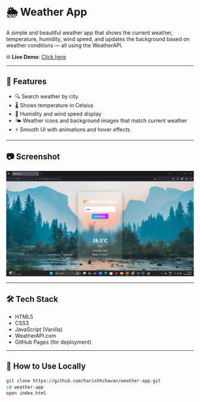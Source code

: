 # 🌦️ Weather App

A simple and beautiful weather app that shows the current weather, temperature, humidity, wind speed, and updates the background based on weather conditions — all using the WeatherAPI.

🌐 **Live Demo**: [Click here](https://harishhchavan.github.io/weather-app/)

---

## 🚀 Features

- 🔍 Search weather by city
- 🌡️ Shows temperature in Celsius
- 💨 Humidity and wind speed display
- 🌤️ Weather icons and background images that match current weather
- ⚡ Smooth UI with animations and hover effects

---

## 📷 Screenshot

![Weather App Screenshot](Screenshot.png)


---

## 🛠️ Tech Stack

- HTML5
- CSS3
- JavaScript (Vanilla)
- WeatherAPI.com
- GitHub Pages (for deployment)

---

## 📁 How to Use Locally

```bash
git clone https://github.com/harishhchavan/weather-app.git
cd weather-app
open index.html

